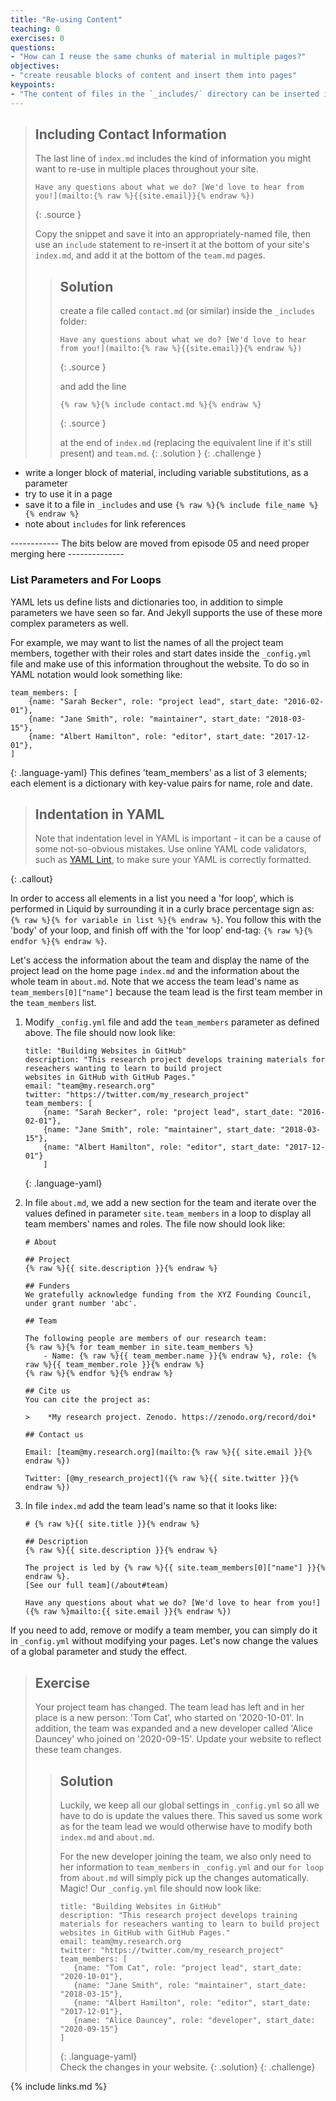 ```yaml
---
title: "Re-using Content"
teaching: 0
exercises: 0
questions:
- "How can I reuse the same chunks of material in multiple pages?"
objectives:
- "create reusable blocks of content and insert them into pages"
keypoints:
- "The content of files in the `_includes/` directory can be inserted into a page with `{ % include file_name % }`"
---
```


> ## Including Contact Information
>
> The last line of `index.md` includes the kind of information you might want to
> re-use in multiple places throughout your site.
>
> ~~~
> Have any questions about what we do? [We'd love to hear from you!](mailto:{% raw %}{{site.email}}{% endraw %})
> ~~~
> {: .source }
>
> Copy the snippet and save it into an appropriately-named file,
> then use an `include` statement to re-insert it
> at the bottom of your site's `index.md`,
> and add it at the bottom of the `team.md` pages.
>
> > ## Solution
> > create a file called `contact.md`
> > (or similar) inside the `_includes` folder:
> >
> > ~~~
> > Have any questions about what we do? [We'd love to hear from you!](mailto:{% raw %}{{site.email}}{% endraw %})
> > ~~~
> > {: .source }
> >
> > and add the line
> >
> > ~~~
> > {% raw %}{% include contact.md %}{% endraw %}
> > ~~~
> > {: .source }
> >
> > at the end of `index.md` (replacing the equivalent line if it's still present)
> > and `team.md`.
> {: .solution }
{: .challenge }

- write a longer block of material, including variable substitutions, as a parameter
- try to use it in a page
- save it to a file in `_includes` and use `{% raw %}{% include file_name %}{% endraw %}`
- note about `includes` for link references





------------ The bits below are moved from episode 05 and need proper merging here --------------

### List Parameters and For Loops

YAML lets us define lists and dictionaries too, in addition to simple parameters we have seen so far. 
And Jekyll supports the use of these more complex parameters as well. 

For example, we may want
to list the names of all the project team members, together with their roles and start dates inside the `_config.yml` file
and make use of this information throughout the website. To do so in YAML notation would look something like:

~~~
team_members: [
    {name: "Sarah Becker", role: "project lead", start_date: "2016-02-01"},
    {name: "Jane Smith", role: "maintainer", start_date: "2018-03-15"},
    {name: "Albert Hamilton", role: "editor", start_date: "2017-12-01"},
]
~~~
{: .language-yaml}
This defines 'team_members' as a list of 3 elements; each element is a dictionary with key-value pairs for name, role and date.

> ## Indentation in YAML
> Note that indentation level in YAML is important - it can be a cause of some not-so-obvious mistakes. Use online YAML
>code validators, such as [YAML Lint](http://www.yamllint.com/), to make sure your YAML is correctly formatted.
>
{: .callout}

In order to access all elements in a list you need a 'for loop', which is performed in Liquid 
by surrounding it in a curly brace percentage sign as: 
`{% raw %}{% for variable in list %}{% endraw %}`. You follow this with the 'body' of your loop, and finish off
 with the 'for loop' end-tag: `{% raw %}{% endfor %}{% endraw %}`.
 
Let's access the information about the team and display the name of the project lead on the home page `index.md` and the information about the whole team in `about.md`. Note that we access the team lead's name as `team_members[0]["name"]` because the team lead is the first team member in the `team_members` list.

1. Modify `_config.yml` file and add the `team_members` parameter as defined above. The file should now look like:

    ~~~
    title: "Building Websites in GitHub"
    description: "This research project develops training materials for reseachers wanting to learn to build project
    websites in GitHub with GitHub Pages."
    email: "team@my.research.org"
    twitter: "https://twitter.com/my_research_project"
    team_members: [
        {name: "Sarah Becker", role: "project lead", start_date: "2016-02-01"},
        {name: "Jane Smith", role: "maintainer", start_date: "2018-03-15"},
        {name: "Albert Hamilton", role: "editor", start_date: "2017-12-01"}
        ]
    ~~~
    {: .language-yaml}

2. In file `about.md`, we add a new section for the team and iterate over the values defined in parameter `site.team_members` in a loop to display all team members' names and roles. The file now should look like:

    ~~~ 
    # About
   
    ## Project
    {% raw %}{{ site.description }}{% endraw %}
           
    ## Funders
    We gratefully acknowledge funding from the XYZ Founding Council, under grant number 'abc'.
             
    ## Team                   
   
    The following people are members of our research team:
    {% raw %}{% for team_member in site.team_members %}
        - Name: {% raw %}{{ team_member.name }}{% endraw %}, role: {% raw %}{{ team_member.role }}{% endraw %}
    {% raw %}{% endfor %}{% endraw %}
   
    ## Cite us
    You can cite the project as:  
    
    >    *My research project. Zenodo. https://zenodo.org/record/doi*
    
    ## Contact us
   
    Email: [team@my.research.org](mailto:{% raw %}{{ site.email }}{% endraw %})   
    
    Twitter: [@my_research_project]({% raw %}{{ site.twitter }}{% endraw %})   
    ~~~

3. In file `index.md` add the team lead's name so that it looks like:

    ~~~
    # {% raw %}{{ site.title }}{% endraw %}
   
    ## Description
    {% raw %}{{ site.description }}{% endraw %}

    The project is led by {% raw %}{{ site.team_members[0]["name"] }}{% endraw %}.
    [See our full team](/about#team)

    Have any questions about what we do? [We'd love to hear from you!]({% raw %}mailto:{{ site.email }}{% endraw %})
    ~~~
    
If you need to add, remove or modify a team member, you can simply do it in `_config.yml` without modifying your pages. 
Let's now change the values of a global parameter and study the effect.

> ## Exercise
> Your project team has changed. The team lead has left and in her place is a new person: 'Tom Cat', who started on 
>'2020-10-01'. In addition, the team was expanded and a new developer called 'Alice Dauncey' who joined on '2020-09-15'. 
> Update your website to reflect these team changes.
> > ## Solution
> > Luckily, we keep all our global settings in `_config.yml` so all we have to do is update the values there. This saved us some work as for the team lead we would otherwise have to modify both `index.md` and `about.md`. 
> >
> >For the new developer joining the team, we also only need to her information to `team_members` in `_config.yml` and our `for loop` from `about.md` will simply pick up the changes automatically. Magic! Our `_config.yml` file should now look like:
> >
> > ~~~ 
> > title: "Building Websites in GitHub"
> > description: "This research project develops training materials for reseachers wanting to learn to build project
> > websites in GitHub with GitHub Pages."
> > email: team@my.research.org
> > twitter: "https://twitter.com/my_research_project"
> > team_members: [
> >    {name: "Tom Cat", role: "project lead", start_date: "2020-10-01"},
> >    {name: "Jane Smith", role: "maintainer", start_date: "2018-03-15"},
> >    {name: "Albert Hamilton", role: "editor", start_date: "2017-12-01"},
> >    {name: "Alice Dauncey", role: "developer", start_date: "2020-09-15"}
> > ]
> > ~~~
> > {: .language-yaml}  
> > Check the changes in your website.
> {: .solution}
{: .challenge}


{% include links.md %}
